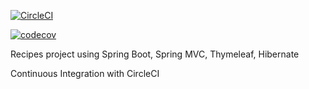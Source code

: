 [![CircleCI](https://circleci.com/gh/sergiopoliveira/spring-recipe.svg?style=svg)](https://circleci.com/gh/sergiopoliveira/spring-recipe)

[![codecov](https://codecov.io/gh/sergiopoliveira/spring-recipe/branch/master/graph/badge.svg)](https://codecov.io/gh/sergiopoliveira/spring-recipe)

Recipes project using Spring Boot, Spring MVC, Thymeleaf, Hibernate

Continuous Integration with CircleCI
